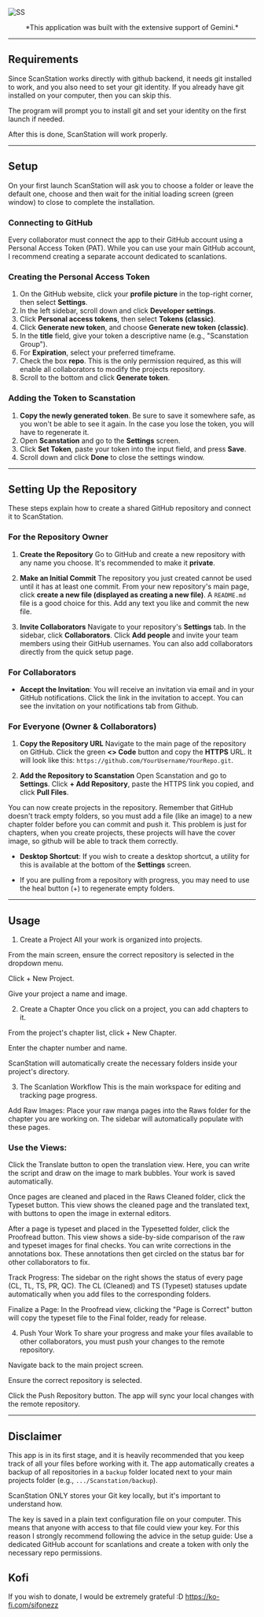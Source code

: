 ![SS](assets/pictures/ssintro.png)

<p style="text-align: center;">*This application was built with the extensive support of Gemini.*<p>

---

## Requirements

Since ScanStation works directly with github backend, it needs git installed to work, and you also need to set your git identity. If you already have git installed on your computer, then you can skip this.

The program will prompt you to install git and set your identity on the first launch if needed.

After this is done, ScanStation will work properly.

---

## Setup



On your first launch ScanStation will ask you to choose a folder or leave the default one, choose and then
wait for the initial loading screen (green window) to close to complete the installation.

### Connecting to GitHub



Every collaborator must connect the app to their GitHub account using a Personal Access Token (PAT). While you can use your main GitHub account, I recommend creating a separate account dedicated to scanlations.

### Creating the Personal Access Token



1.  On the GitHub website, click your **profile picture** in the top-right corner, then select **Settings**.
2.  In the left sidebar, scroll down and click **Developer settings**.
3.  Click **Personal access tokens**, then select **Tokens (classic)**.
4.  Click **Generate new token**, and choose **Generate new token (classic)**.
5.  In the **title** field, give your token a descriptive name (e.g., "Scanstation Group").
6.  For **Expiration**, select your preferred timeframe.
7.  Check the box **repo**. This is the only permission required, as this will enable all collaborators to modify the projects repository.
8.  Scroll to the bottom and click **Generate token**.

### Adding the Token to Scanstation



1.  **Copy the newly generated token**. Be sure to save it somewhere safe, as you won't be able to see it again. In the case you lose the token, you will have to regenerate it.
2.  Open **Scanstation** and go to the **Settings** screen.
3.  Click **Set Token**, paste your token into the input field, and press **Save**.
4.  Scroll down and click **Done** to close the settings window.

---

## Setting Up the Repository
These steps explain how to create a shared GitHub repository and connect it to ScanStation.



### For the Repository Owner

1.  **Create the Repository**
    Go to GitHub and create a new repository with any name you choose. It's recommended to make it **private**.

2.  **Make an Initial Commit**
    The repository you just created cannot be used until it has at least one commit. From your new repository's main page, click **create a new file (displayed as creating a new file)**. A `README.md` file is a good choice for this. Add any text you like and commit the new file.

3.  **Invite Collaborators**
    Navigate to your repository's **Settings** tab. In the sidebar, click **Collaborators**. Click **Add people** and invite your team members using their GitHub usernames.  You can also add collaborators directly from the quick setup page.


### For Collaborators



* **Accept the Invitation**: You will receive an invitation via email and in your GitHub notifications. Click the link in the invitation to accept. You can see the invitation on your notifications tab from Github.


### For Everyone (Owner & Collaborators)


1.  **Copy the Repository URL**
    Navigate to the main page of the repository on GitHub. Click the green **<> Code** button and copy the **HTTPS** URL. It will look like this: `https://github.com/YourUsername/YourRepo.git`.

2.  **Add the Repository to Scanstation**
    Open Scanstation and go to **Settings**. Click **+ Add Repository**, paste the HTTPS link you copied, and click **Pull Files**.

You can now create projects in the repository. Remember that GitHub doesn't track empty folders, so you must add a file (like an image) to a new chapter folder before you can commit and push it. This problem is just for chapters, when you create projects, these projects will have the cover image, so github will be able to track them correctly.

* **Desktop Shortcut**: If you wish to create a desktop shortcut, a utility for this is available at the bottom of the **Settings** screen.


- If you are pulling from a repository with progress, you may need to use the heal button (+) to regenerate empty folders.

---

## Usage

1. Create a Project
All your work is organized into projects.

From the main screen, ensure the correct repository is selected in the dropdown menu.

Click + New Project.

Give your project a name and image.

2. Create a Chapter
Once you click on a project, you can add chapters to it.

From the project's chapter list, click + New Chapter.

Enter the chapter number and name.

ScanStation will automatically create the necessary folders inside your project's directory.

3. The Scanlation Workflow
This is the main workspace for editing and tracking page progress.

Add Raw Images: Place your raw manga pages into the Raws folder for the chapter you are working on. The sidebar will automatically populate with these pages.

### Use the Views:

Click the Translate button to open the translation view. Here, you can write the script and draw on the image to mark bubbles. Your work is saved automatically.

Once pages are cleaned and placed in the Raws Cleaned folder, click the Typeset button. This view shows the cleaned page and the translated text, with buttons to open the image in external editors.

After a page is typeset and placed in the Typesetted folder, click the Proofread button. This view shows a side-by-side comparison of the raw and typeset images for final checks. You can write corrections in the annotations box. These annotations then get circled on the status bar for other collaborators to fix.

Track Progress: The sidebar on the right shows the status of every page (CL, TL, TS, PR, QC). The CL (Cleaned) and TS (Typeset) statuses update automatically when you add files to the corresponding folders.

Finalize a Page: In the Proofread view, clicking the "Page is Correct" button will copy the typeset file to the Final folder, ready for release.

4. Push Your Work
To share your progress and make your files available to other collaborators, you must push your changes to the remote repository.

Navigate back to the main project screen.

Ensure the correct repository is selected.

Click the Push Repository button. The app will sync your local changes with the remote repository.

---
## Disclaimer
This app is in its first stage, and it is heavily recommended that you keep track of all your files before working with it. The app automatically creates a backup of all repositories in a `backup` folder located next to your main projects folder (e.g., `.../Scanstation/backup`).

ScanStation ONLY stores your Git key locally, but it's important to understand how.

The key is saved in a plain text configuration file on your computer. This means that anyone with access to that file could view your key. For this reason I strongly recommend following the advice in the setup guide: Use a dedicated GitHub account for scanlations and create a token with only the necessary repo permissions.

## Kofi
If you wish to donate, I would be extremely grateful :D
https://ko-fi.com/sifonezz